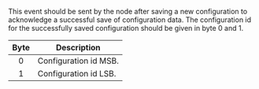 This event should be sent by the node after saving a new configuration to acknowledge a successful save of configuration data. The configuration id for the successfully saved configuration should be given in byte 0 and 1.

 | Byte | Description | 
 | :----: | ----------- | 
 | 0    | Configuration id MSB. | 
 | 1    | Configuration id LSB. |
